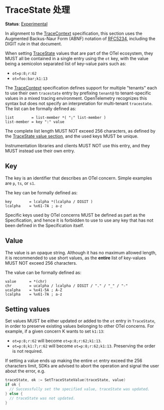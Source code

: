 # TraceState 处理

**Status**: [Experimental](../document-status.md)

In alignment to the [TraceContext](https://www.w3.org/TR/trace-context/)
specification, this section uses the Augmented Backus-Naur Form (ABNF) notation
of [RFC5234](https://www.w3.org/TR/trace-context/#bib-rfc5234), including the
DIGIT rule in that document.

When setting [TraceState](api.md#tracestate) values that are part of the OTel
ecosystem, they MUST all be contained in a single entry using the `ot` key, with
the value being a semicolon separated list of key-value pairs such as:

- `ot=p:8;r:62`
- `ot=foo:bar;k1:13`

The [TraceContext](https://www.w3.org/TR/trace-context/) specification defines
support for multiple "tenants" each to use their own `tracestate` entry by
prefixing `tenant@` to tenant-specific values in a mixed tracing environment.
OpenTelemetry recognizes this syntax but does not specify an interpretation for
multi-tenant `tracestate`. The list can be formally defined as:

```
list        = list-member *( ";" list-member )
list-member = key ":" value
```

The complete list length MUST NOT exceed 256 characters, as defined by the
[TraceState value section](https://www.w3.org/TR/trace-context/#value), and the
used keys MUST be unique.

Instrumentation libraries and clients MUST NOT use this entry, and they MUST
instead use their own entry.

## Key

The key is an identifier that describes an OTel concern. Simple examples are
`p`, `ts`, or `s1`.

The key can be formally defined as:

```
key        = lcalpha *(lcalpha / DIGIT )
lcalpha    = %x61-7A ; a-z
```

Specific keys used by OTel concerns MUST be defined as part as the
Specification, and hence it is forbidden to use to use any key that has not been
defined in the Specification itself.

## Value

The value is an opaque string. Although it has no maximum allowed length, it is
recommended to use short values, as the **entire** list of key-values MUST NOT
exceed 256 characters.

The value can be formally defined as:

```
value      = *(chr)
chr        = ucalpha / lcalpha / DIGIT / "." / "_" / "-"
ucalpha    = %x41-5A ; A-Z
lcalpha    = %x61-7A ; a-z
```

## Setting values

Set values MUST be either updated or added to the `ot` entry in `TraceState`, in
order to preserve existing values belonging to other OTel concerns. For example,
if a given concern K wants to set `k1:13`:

- `ot=p:8;r:62` will become `ot=p:8;r:62;k1:13`.
- `ot=p:8;k1:7;r:62` will become `ot=p:8;r:62;k1:13`. Preserving the order is
  not required.

If setting a value ends up making the entire `ot` entry exceed the 256
characters limit, SDKs are advised to abort the operation and signal the user
about the error, e.g.

```go
traceState, ok := SetTraceStateValue(traceState, value)
if ok {
  // Successfully set the specified value, traceState was updated.
} else {
  // traceState was not updated.
}
```

